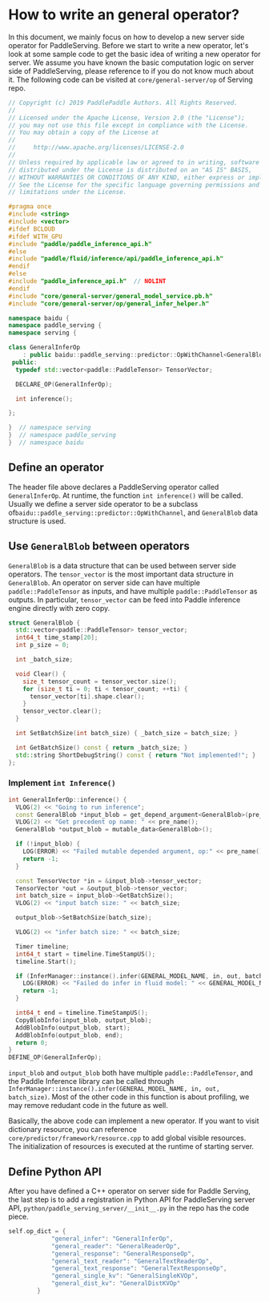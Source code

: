 # How to write an general operator?

In this document, we mainly focus on how to develop a new server side operator for PaddleServing. Before we start to write a new operator, let's look at some sample code to get the basic idea of writing a new operator for server. We assume you have known the basic computation logic on server side of PaddleServing, please reference to []() if you do not know much about it. The following code can be visited at `core/general-server/op` of Serving repo.

``` c++
// Copyright (c) 2019 PaddlePaddle Authors. All Rights Reserved.
//
// Licensed under the Apache License, Version 2.0 (the "License");
// you may not use this file except in compliance with the License.
// You may obtain a copy of the License at
//
//     http://www.apache.org/licenses/LICENSE-2.0
//
// Unless required by applicable law or agreed to in writing, software
// distributed under the License is distributed on an "AS IS" BASIS,
// WITHOUT WARRANTIES OR CONDITIONS OF ANY KIND, either express or implied.
// See the License for the specific language governing permissions and
// limitations under the License.

#pragma once
#include <string>
#include <vector>
#ifdef BCLOUD
#ifdef WITH_GPU
#include "paddle/paddle_inference_api.h"
#else
#include "paddle/fluid/inference/api/paddle_inference_api.h"
#endif
#else
#include "paddle_inference_api.h"  // NOLINT
#endif
#include "core/general-server/general_model_service.pb.h"
#include "core/general-server/op/general_infer_helper.h"

namespace baidu {
namespace paddle_serving {
namespace serving {

class GeneralInferOp
    : public baidu::paddle_serving::predictor::OpWithChannel<GeneralBlob> {
 public:
  typedef std::vector<paddle::PaddleTensor> TensorVector;

  DECLARE_OP(GeneralInferOp);

  int inference();

};

}  // namespace serving
}  // namespace paddle_serving
}  // namespace baidu
```

## Define an operator

The header file above declares a PaddleServing operator called `GeneralInferOp`. At runtime, the function `int inference()` will be called. Usually we define a server side operator to be a subclass of`baidu::paddle_serving::predictor::OpWithChannel`, and `GeneralBlob` data structure is used. 

## Use `GeneralBlob`  between operators

`GeneralBlob` is a data structure that can be used between server side operators. The `tensor_vector` is the most important data structure in `GeneralBlob`. An operator on server side can have multiple `paddle::PaddleTensor` as inputs, and have multiple `paddle::PaddleTensor` as outputs. In particular, `tensor_vector` can be feed into Paddle inference engine directly with zero copy.

``` c++
struct GeneralBlob {
  std::vector<paddle::PaddleTensor> tensor_vector;
  int64_t time_stamp[20];
  int p_size = 0;

  int _batch_size;

  void Clear() {
    size_t tensor_count = tensor_vector.size();
    for (size_t ti = 0; ti < tensor_count; ++ti) {
      tensor_vector[ti].shape.clear();
    }
    tensor_vector.clear();
  }

  int SetBatchSize(int batch_size) { _batch_size = batch_size; }

  int GetBatchSize() const { return _batch_size; }
  std::string ShortDebugString() const { return "Not implemented!"; }
};
```

### Implement `int Inference()`

``` c++
int GeneralInferOp::inference() {
  VLOG(2) << "Going to run inference";
  const GeneralBlob *input_blob = get_depend_argument<GeneralBlob>(pre_name());
  VLOG(2) << "Get precedent op name: " << pre_name();
  GeneralBlob *output_blob = mutable_data<GeneralBlob>();

  if (!input_blob) {
    LOG(ERROR) << "Failed mutable depended argument, op:" << pre_name();
    return -1;
  }

  const TensorVector *in = &input_blob->tensor_vector;
  TensorVector *out = &output_blob->tensor_vector;
  int batch_size = input_blob->GetBatchSize();
  VLOG(2) << "input batch size: " << batch_size;

  output_blob->SetBatchSize(batch_size);

  VLOG(2) << "infer batch size: " << batch_size;

  Timer timeline;
  int64_t start = timeline.TimeStampUS();
  timeline.Start();

  if (InferManager::instance().infer(GENERAL_MODEL_NAME, in, out, batch_size)) {
    LOG(ERROR) << "Failed do infer in fluid model: " << GENERAL_MODEL_NAME;
    return -1;
  }

  int64_t end = timeline.TimeStampUS();
  CopyBlobInfo(input_blob, output_blob);
  AddBlobInfo(output_blob, start);
  AddBlobInfo(output_blob, end);
  return 0;
}
DEFINE_OP(GeneralInferOp);
```

`input_blob` and `output_blob` both have multiple `paddle::PaddleTensor`, and the Paddle Inference library can be called through `InferManager::instance().infer(GENERAL_MODEL_NAME, in, out, batch_size)`. Most of the other code in this function is about profiling, we may remove redudant code in the future as well.

Basically, the above code can implement a new operator. If you want to visit dictionary resource, you can reference `core/predictor/framework/resource.cpp` to add global visible resources. The initialization of resources is executed at the runtime of starting server.

## Define Python API

After you have defined a C++ operator on server side for Paddle Serving, the last step is to add a registration in Python API for PaddleServing server API, `python/paddle_serving_server/__init__.py` in the repo has the code piece.

``` c++
self.op_dict = {
            "general_infer": "GeneralInferOp",
            "general_reader": "GeneralReaderOp",
            "general_response": "GeneralResponseOp",
            "general_text_reader": "GeneralTextReaderOp",
            "general_text_response": "GeneralTextResponseOp",
            "general_single_kv": "GeneralSingleKVOp",
            "general_dist_kv": "GeneralDistKVOp"
        }
```
